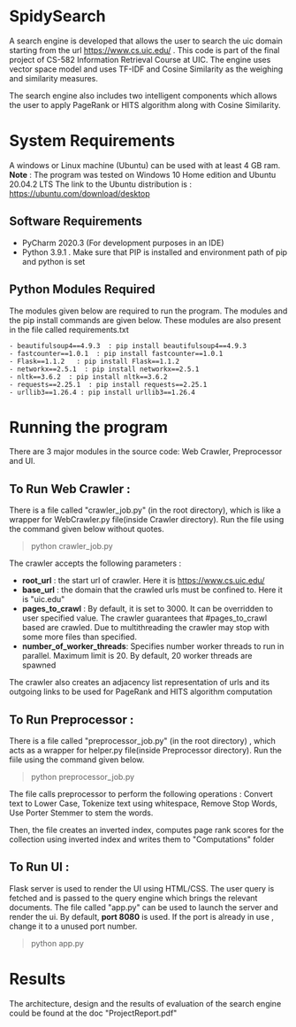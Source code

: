 # SpidySearch

A search engine is developed that allows the user to search the uic domain starting from the url  https://www.cs.uic.edu/ . This code is part of the final project of CS-582 Information Retrieval Course at UIC. The engine uses vector space model and uses TF-IDF and Cosine Similarity as the weighing and similarity measures.

The search engine also includes two intelligent components which allows the user to apply PageRank or HITS algorithm along with Cosine Similarity.


# System Requirements
A windows or Linux machine (Ubuntu) can be used with at least 4 GB ram. 
**Note** : The program was tested on Windows 10 Home edition and Ubuntu 20.04.2 LTS
The link to the Ubuntu distribution is  : https://ubuntu.com/download/desktop
## Software Requirements
- PyCharm 2020.3 (For development purposes in an IDE)
- Python 3.9.1 . Make sure that PIP is installed and environment path of pip and python  is set

## Python Modules Required

The modules given below are required to run the program. The modules and the pip install commands are given below. These modules are also present in the file called requirements.txt 

	- beautifulsoup4==4.9.3  : pip install beautifulsoup4==4.9.3
	- fastcounter==1.0.1  : pip install fastcounter==1.0.1
	- Flask==1.1.2   : pip install Flask==1.1.2
	- networkx==2.5.1  : pip install networkx==2.5.1
	- nltk==3.6.2  : pip install nltk==3.6.2
	- requests==2.25.1  : pip install requests==2.25.1
	- urllib3==1.26.4 : pip install urllib3==1.26.4
	
# Running the program

There are 3 major modules in the source code: Web Crawler, Preprocessor and UI.

## To Run Web Crawler : 
There is a file called "crawler_job.py" (in the root directory), which is like a wrapper for WebCrawler.py file(inside Crawler directory). Run the file using the command given below without quotes. 
> python crawler_job.py 

The crawler accepts the following parameters : 
- **root_url** : the start url of crawler. Here it is https://www.cs.uic.edu/ 
- **base_url** : the domain that the crawled urls must be confined to. Here it is "uic.edu"
- **pages_to_crawl** : By default, it is set to 3000. It can be overridden to user specified value. The crawler guarantees that #pages_to_crawl based are crawled. Due to multithreading the crawler may stop with some more files than specified. 
- **number_of_worker_threads**: Specifies number worker threads to run in parallel. Maximum limit is 20. By default, 20 worker threads are spawned

The crawler also creates an adjacency list representation of urls and its outgoing links to be used for PageRank and HITS algorithm computation


## To Run Preprocessor :
There is a file called "preprocessor_job.py" (in the root directory) , which acts as a wrapper for helper.py file(inside Preprocessor directory). Run the fiile using the command given below. 
> python preprocessor_job.py

The file calls preprocessor to perform the following operations : Convert text to Lower Case, Tokenize text using whitespace, Remove Stop Words, Use Porter Stemmer to stem the words.

Then, the file creates an inverted index, computes page rank scores for the collection using inverted index and writes them to "Computations" folder

	
## To Run UI :

Flask server is used to render the UI using HTML/CSS. The user query is fetched and is passed to the query engine which brings the relevant documents. The file called "app.py" can be used to launch the server and render the ui. By default, **port 8080** is used. If the port is already in use , change it to a unused port number.

> python app.py


# Results

The architecture, design and the results of evaluation of the search engine could be found at the doc "ProjectReport.pdf"


